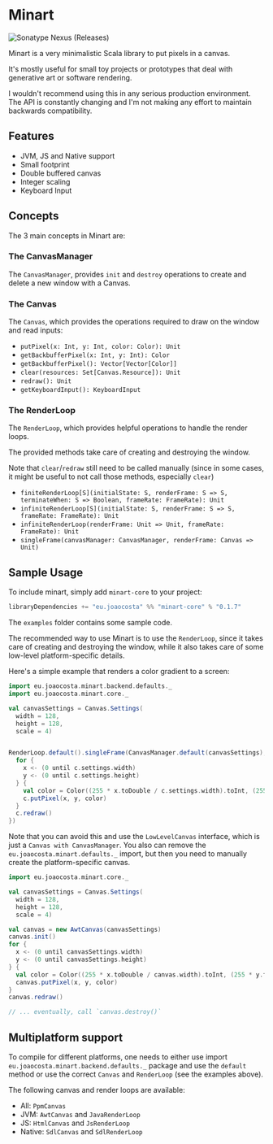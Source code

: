 # Minart

![Sonatype Nexus (Releases)](https://img.shields.io/nexus/r/eu.joaocosta/minart-core_2.13?server=https%3A%2F%2Foss.sonatype.org)

Minart is a very minimalistic Scala library to put pixels in a canvas.

It's mostly useful for small toy projects or prototypes that deal with
generative art or software rendering.

I wouldn't recommend using this in any serious production environment.
The API is constantly changing and I'm not making any effort to maintain backwards compatibility.

## Features

* JVM, JS and Native support
* Small footprint
* Double buffered canvas
* Integer scaling
* Keyboard Input

## Concepts

The 3 main concepts in Minart are:

### The CanvasManager

The `CanvasManager`, provides `init` and `destroy` operations to create
and delete a new window with a Canvas.

### The Canvas

The `Canvas`, which provides the operations required to draw on the window and read inputs:
* `putPixel(x: Int, y: Int, color: Color): Unit`
* `getBackbufferPixel(x: Int, y: Int): Color`
* `getBackbufferPixel(): Vector[Vector[Color]]`
* `clear(resources: Set[Canvas.Resource]): Unit`
* `redraw(): Unit`
* `getKeyboardInput(): KeyboardInput`

### The RenderLoop

The `RenderLoop`, which provides helpful operations to handle the render loops.

The provided methods take care of creating and destroying the window.

Note that `clear`/`redraw` still need to be called manually (since in some cases, it might be useful to not call those methods, especially `clear`)

* `finiteRenderLoop[S](initialState: S, renderFrame: S => S, terminateWhen: S => Boolean, frameRate: FrameRate): Unit`
* `infiniteRenderLoop[S](initialState: S, renderFrame: S => S, frameRate: FrameRate): Unit`
* `infiniteRenderLoop(renderFrame: Unit => Unit, frameRate: FrameRate): Unit`
* `singleFrame(canvasManager: CanvasManager, renderFrame: Canvas => Unit)`

## Sample Usage

To include minart, simply add `minart-core` to your project:

```scala
libraryDependencies += "eu.joaocosta" %% "minart-core" % "0.1.7"
```

The `examples` folder contains some sample code.

The recommended way to use Minart is to use the `RenderLoop`,
since it takes care of creating and destroying the window,
while it also takes care of some low-level platform-specific details.

Here's a simple example that renders a color gradient to a screen:

```scala
import eu.joaocosta.minart.backend.defaults._
import eu.joaocosta.minart.core._

val canvasSettings = Canvas.Settings(
  width = 128,
  height = 128,
  scale = 4)


RenderLoop.default().singleFrame(CanvasManager.default(canvasSettings), c => {
  for {
    x <- (0 until c.settings.width)
    y <- (0 until c.settings.height)
  } {
    val color = Color((255 * x.toDouble / c.settings.width).toInt, (255 * y.toDouble / c.settings.height).toInt, 255)
    c.putPixel(x, y, color)
  }
  c.redraw()
})
```

Note that you can avoid this and use the `LowLevelCanvas` interface,
which is just a `Canvas with CanvasManager`.
You also can remove the `eu.joaocosta.minart.defaults._` import,
but then you need to manually create the platform-specific canvas.

```scala
import eu.joaocosta.minart.core._

val canvasSettings = Canvas.Settings(
  width = 128,
  height = 128,
  scale = 4)

val canvas = new AwtCanvas(canvasSettings)
canvas.init()
for {
  x <- (0 until canvasSettings.width)
  y <- (0 until canvasSettings.height)
} {
  val color = Color((255 * x.toDouble / canvas.width).toInt, (255 * y.toDouble / canvas.height).toInt, 255)
  canvas.putPixel(x, y, color)
}
canvas.redraw()

// ... eventually, call `canvas.destroy()`
```

## Multiplatform support

To compile for different platforms, one needs to either use import `eu.joaocosta.minart.backend.defaults._`
package and use the `default` method or use the correct `Canvas` and `RenderLoop` (see the examples above).

The following canvas and render loops are available:
* All: `PpmCanvas`
* JVM: `AwtCanvas` and `JavaRenderLoop`
* JS: `HtmlCanvas` and `JsRenderLoop`
* Native: `SdlCanvas` and `SdlRenderLoop`
